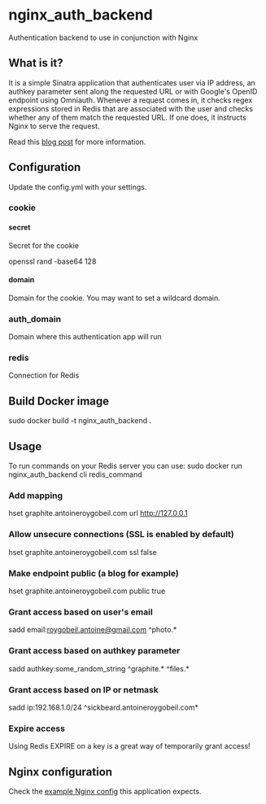 # nginx_auth_backend

Authentication backend to use in conjunction with Nginx

## What is it?

It is a simple Sinatra application that authenticates user via IP address, an authkey parameter sent along the requested URL or with Google's OpenID endpoint using Omniauth. Whenever a request comes in, it checks regex expressions stored in Redis that are associated with the user and checks whether any of them match the requested URL. If one does, it instructs Nginx to serve the request.

Read this [blog post](http://antoineroygobeil.com/blog/2014/2/6/nginx-ruby-auth/) for more information.

## Configuration

Update the config.yml with your settings.

### cookie
#### secret
Secret for the cookie

  openssl rand -base64 128
  
#### domain
Domain for the cookie. You may want to set a wildcard domain.

### auth_domain
Domain where this authentication app will run

### redis
Connection for Redis

## Build Docker image
sudo docker build -t nginx_auth_backend .

## Usage
To run commands on your Redis server you can use:
sudo docker run nginx_auth_backend cli redis_command

### Add mapping
hset graphite.antoineroygobeil.com url http://127.0.0.1

### Allow unsecure connections (SSL is enabled by default)
hset graphite.antoineroygobeil.com ssl false

### Make endpoint public (a blog for example)
hset graphite.antoineroygobeil.com public true

### Grant access based on user's email
sadd email:roygobeil.antoine@gmail.com ^photo.*

### Grant access based on authkey parameter
sadd authkey:some_random_string ^graphite.* ^files.*

### Grant access based on IP or netmask
sadd ip:192.168.1.0/24 ^sickbeard\.antoineroygobeil\.com*

### Expire access
Using Redis EXPIRE on a key is a great way of temporarily grant access!

## Nginx configuration

Check the [example Nginx config](example_nginx_config) this application expects.
